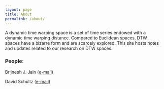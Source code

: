 ```yaml
---
layout: page
title: About
permalink: /about/
---
```


A dynamic time warping space is a set of time series endowed with a dynamic time warping distance. Compared to Euclidean spaces, DTW spaces have a bizarre form and are scarcely explored. This site hosts notes and updates related to our research on DTW spaces. 

### People:

Brijnesh J. Jain ([e-mail](mailto:brijnesh.jain@gmail.com))

David Schultz ([e-mail](mailto:David.Schultz@dai-labor.de))
